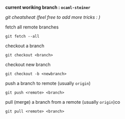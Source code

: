 **current woriking branch : `ocaml-steiner`**

*git cheatsheat (feel free to add more tricks : )*

fetch all remote branches
```
git fetch --all
```

checkout a branch
```
git checkout <branch>
```

checkout new branch
```
git checkout -b <newbranch>
```

push a branch to remote (usually `origin`)
```
git push <remote> <branch>
```

pull (merge) a branch from a remote (usually `origin`)co
```
git pull <remote> <branch>
```
